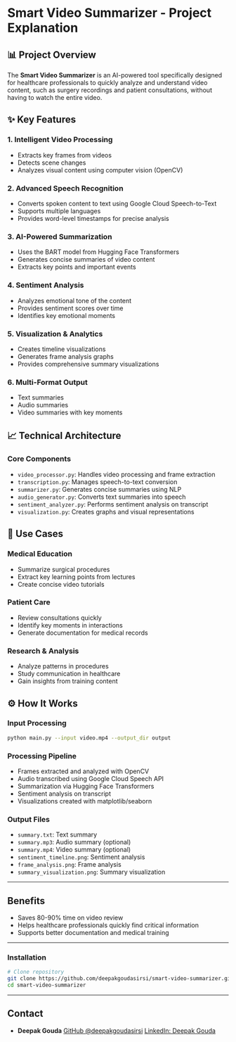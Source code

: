 # Smart Video Summarizer - Project Explanation

## 📊 Project Overview

The **Smart Video Summarizer** is an AI-powered tool specifically designed for healthcare professionals to quickly analyze and understand video content, such as surgery recordings and patient consultations, without having to watch the entire video.

## ✨ Key Features

### 1. Intelligent Video Processing

* Extracts key frames from videos
* Detects scene changes
* Analyzes visual content using computer vision (OpenCV)

### 2. Advanced Speech Recognition

* Converts spoken content to text using Google Cloud Speech-to-Text
* Supports multiple languages
* Provides word-level timestamps for precise analysis

### 3. AI-Powered Summarization

* Uses the BART model from Hugging Face Transformers
* Generates concise summaries of video content
* Extracts key points and important events

### 4. Sentiment Analysis

* Analyzes emotional tone of the content
* Provides sentiment scores over time
* Identifies key emotional moments

### 5. Visualization & Analytics

* Creates timeline visualizations
* Generates frame analysis graphs
* Provides comprehensive summary visualizations

### 6. Multi-Format Output

* Text summaries
* Audio summaries
* Video summaries with key moments

## 📈 Technical Architecture

### Core Components

* `video_processor.py`: Handles video processing and frame extraction
* `transcription.py`: Manages speech-to-text conversion
* `summarizer.py`: Generates concise summaries using NLP
* `audio_generator.py`: Converts text summaries into speech
* `sentiment_analyzer.py`: Performs sentiment analysis on transcript
* `visualization.py`: Creates graphs and visual representations


## 🚀 Use Cases

### Medical Education

* Summarize surgical procedures
* Extract key learning points from lectures
* Create concise video tutorials

### Patient Care

* Review consultations quickly
* Identify key moments in interactions
* Generate documentation for medical records

### Research & Analysis

* Analyze patterns in procedures
* Study communication in healthcare
* Gain insights from training content

## ⚙️ How It Works

### Input Processing

```bash
python main.py --input video.mp4 --output_dir output
```

### Processing Pipeline

* Frames extracted and analyzed with OpenCV
* Audio transcribed using Google Cloud Speech API
* Summarization via Hugging Face Transformers
* Sentiment analysis on transcript
* Visualizations created with matplotlib/seaborn

### Output Files

* `summary.txt`: Text summary
* `summary.mp3`: Audio summary (optional)
* `summary.mp4`: Video summary (optional)
* `sentiment_timeline.png`: Sentiment analysis
* `frame_analysis.png`: Frame analysis
* `summary_visualization.png`: Summary visualization

---

## Benefits

* Saves 80-90% time on video review
* Helps healthcare professionals quickly find critical information
* Supports better documentation and medical training

---

### Installation

```bash
# Clone repository
git clone https://github.com/deepakgoudasirsi/smart-video-summarizer.git
cd smart-video-summarizer

```
---

## Contact

* **Deepak Gouda**
  [GitHub @deepakgoudasirsi](https://github.com/deepakgoudasirsi)
  [LinkedIn: Deepak Gouda](https://linkedin.com/in/deepakgoudasirsi)

